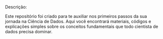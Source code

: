 Descrição:

Este repositório foi criado para te auxiliar nos primeiros passos da sua jornada na Ciência de Dados. Aqui você encontrará materiais, códigos e explicações simples sobre os conceitos fundamentais que todo cientista de dados precisa dominar.
